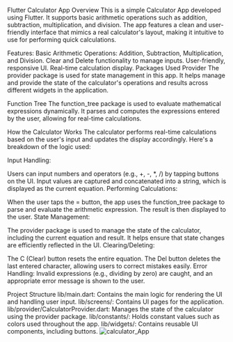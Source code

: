 Flutter Calculator App
Overview
This is a simple Calculator App developed using Flutter. It supports basic arithmetic operations such as addition, subtraction, multiplication, and division. The app features a clean and user-friendly interface that mimics a real calculator's layout, making it intuitive to use for performing quick calculations.

Features:
Basic Arithmetic Operations: Addition, Subtraction, Multiplication, and Division.
Clear and Delete functionality to manage inputs.
User-friendly, responsive UI.
Real-time calculation display.
Packages Used
Provider
The provider package is used for state management in this app. It helps manage and provide the state of the calculator's operations and results across different widgets in the application.

Function Tree
The function_tree package is used to evaluate mathematical expressions dynamically. It parses and computes the expressions entered by the user, allowing for real-time calculations.

How the Calculator Works
The calculator performs real-time calculations based on the user's input and updates the display accordingly. Here's a breakdown of the logic used:

Input Handling:

Users can input numbers and operators (e.g., +, -, *, /) by tapping buttons on the UI.
Input values are captured and concatenated into a string, which is displayed as the current equation.
Performing Calculations:

When the user taps the = button, the app uses the function_tree package to parse and evaluate the arithmetic expression.
The result is then displayed to the user.
State Management:

The provider package is used to manage the state of the calculator, including the current equation and result.
It helps ensure that state changes are efficiently reflected in the UI.
Clearing/Deleting:

The C (Clear) button resets the entire equation.
The Del button deletes the last entered character, allowing users to correct mistakes easily.
Error Handling:
Invalid expressions (e.g., dividing by zero) are caught, and an appropriate error message is shown to the user.

Project Structure
lib/main.dart: Contains the main logic for rendering the UI and handling user input.
lib/screens/: Contains UI pages for the application.
lib/provider/CalculatorProvider.dart: Manages the state of the calculator using the provider package.
lib/constants/: Holds constant values such as colors used throughout the app.
lib/widgets/: Contains reusable UI components, including buttons.
![calculator_App](https://github.com/user-attachments/assets/cc9ed4b7-84f2-4e5a-ae07-b185b381f2d3)
